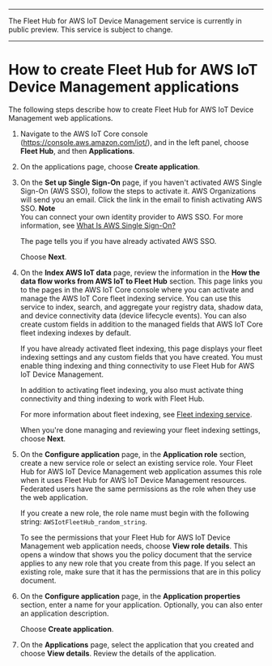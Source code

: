 --------

 The Fleet Hub for AWS IoT Device Management service is currently in public preview\. This service is subject to change\.

--------

# How to create Fleet Hub for AWS IoT Device Management applications<a name="aws-iot-monitor-admin-work-with-apps-create"></a>

The following steps describe how to create Fleet Hub for AWS IoT Device Management web applications\.

1. Navigate to the AWS IoT Core console \([https://console\.aws\.amazon\.com/iot/](https://console.aws.amazon.com/iot/)\), and in the left panel, choose **Fleet Hub**, and then **Applications**\.

1. On the applications page, choose **Create application**\.

1. On the **Set up Single Sign\-On** page, if you haven't activated AWS Single Sign\-On \(AWS SSO\), follow the steps to activate it\. AWS Organizations will send you an email\. Click the link in the email to finish activating AWS SSO\.
**Note**  
You can connect your own identity provider to AWS SSO\. For more information, see [What Is AWS Single Sign\-On?](https://docs.aws.amazon.com/singlesignon/latest/userguide/)

   The page tells you if you have already activated AWS SSO\.

   Choose **Next**\.

1. On the **Index AWS IoT data** page, review the information in the **How the data flow works from AWS IoT to Fleet Hub** section\. This page links you to the pages in the AWS IoT Core console where you can activate and manage the AWS IoT Core fleet indexing service\. You can use this service to index, search, and aggregate your registry data, shadow data, and device connectivity data \(device lifecycle events\)\. You can also create custom fields in addition to the managed fields that AWS IoT Core fleet indexing indexes by default\.

   If you have already activated fleet indexing, this page displays your fleet indexing settings and any custom fields that you have created\. You must enable thing indexing and thing connectivity to use Fleet Hub for AWS IoT Device Management\.

   In addition to activating fleet indexing, you also must activate thing connectivity and thing indexing to work with Fleet Hub\.

   For more information about fleet indexing, see [Fleet indexing service](https://docs.aws.amazon.com/iot/latest/developerguide/iot-indexing.html)\.

   When you're done managing and reviewing your fleet indexing settings, choose **Next**\.

1. On the **Configure application** page, in the **Application role** section, create a new service role or select an existing service role\. Your Fleet Hub for AWS IoT Device Management web application assumes this role when it uses Fleet Hub for AWS IoT Device Management resources\. Federated users have the same permissions as the role when they use the web application\.

   If you create a new role, the role name must begin with the following string: `AWSIotFleetHub_random_string`\.

   To see the permissions that your Fleet Hub for AWS IoT Device Management web application needs, choose **View role details**\. This opens a window that shows you the policy document that the service applies to any new role that you create from this page\. If you select an existing role, make sure that it has the permissions that are in this policy document\.

1. On the **Configure application** page, in the **Application properties** section, enter a name for your application\. Optionally, you can also enter an application description\.

   Choose **Create application**\.

1. On the **Applications** page, select the application that you created and choose **View details**\. Review the details of the application\.